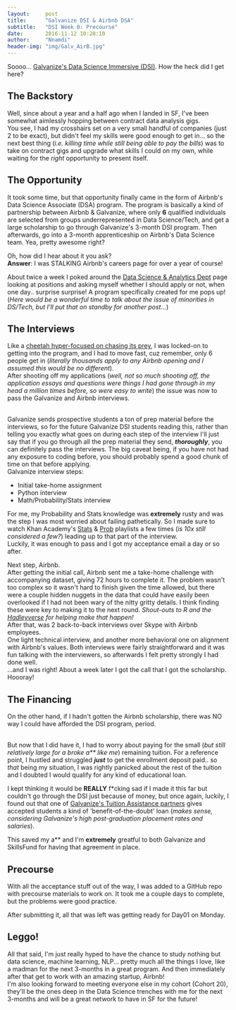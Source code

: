 ```yaml
---
layout:     post
title:      "Galvanize DSI & Airbnb DSA"
subtitle:   "DSI Week 0: Precourse"
date:       2016-11-12 10:28:10
author:     "Nnamdi"
header-img: "img/Galv_AirB.jpg"
---
```


Soooo... [Galvanize's Data Science Immersive (DSI)](http://www.galvanize.com/courses/data-science). How the heck did I get here?

## The Backstory
Well, since about a year and a half ago when I landed in SF, I've been somewhat aimlessly hopping between contract data analysis gigs.
<br>You see, I had my crosshairs set on a very small handful of companies (just 2 to be exact), but didn't feel my skills were good enough to get in... so the next best thing (_i.e. killing time while still being able to pay the bills_) was to take on contract gigs and upgrade what skills I could on my own, while waiting for the _right_ opportunity to present itself.

## The Opportunity
It took some time, but that opportunity finally came in the form of Airbnb's Data Science Associate (DSA) program. The program is basically a kind of partnership between Airbnb & Galvanize, where only **6** qualified individuals are selected from groups underrepresented in Data Science/Tech, and get a large scholarship to go through Galvanize's 3-month DSI program. Then afterwards, go into a 3-month apprenticeship on Airbnb's Data Science team. Yea, pretty awesome right?

Oh, how did I hear about it you ask?
<br>**Answer**: I was STALKING Airbnb's careers page for over a year of course!

About twice a week I poked around the [Data Science & Analytics Dept](https://www.airbnb.co.in/careers/departments/data-science-analytics) page looking at positions and asking myself whether I should apply or not, when one day.. surprise surprise! A program specifically created for me pops up! (_Here would be a wonderful time to talk about the issue of minorities in DS/Tech, but I'll put that on standby for another post..._)

## The Interviews
Like a [cheetah hyper-focused on chasing its prey](https://www.youtube.com/watch?v=NuyeVN7PuTM), I was locked-on to getting into the program, and I had to move fast, cuz remember, only 6 people get in (_literally thousands apply to any Airbnb opening and I assumed this would be no different_). 
<br>After shooting off my applications (_well, not so much shooting off, the application essays and questions were things I had gone through in my head a million times before, so were easy to write_) the issue was now to pass the Galvanize and Airbnb interviews.

<br>Galvanize sends prospective students a ton of prep material before the interviews, so for the future Galvanize DSI students reading this, rather than telling you exactly what goes on during each step of the interview I'll just say that if you go through all the prep material they send, **_thoroughly_**, you can definitely pass the interviews. The big caveat being, if you have not had any exposure to coding before, you should probably spend a good chunk of time on that before applying.
<br>Galvanize interview steps:
<ul>
<li>Initial take-home assignment</li>
<li>Python interview</li>
<li>Math/Probability/Stats interview</li>
</ul>

For me, my Probability and Stats knowledge was **extremely** rusty and was the step I was most worried about failing pathetically. So I made sure to watch Khan Academy's [Stats](https://www.youtube.com/watch?v=uhxtUt_-GyM&list=PL1328115D3D8A2566) & [Prob](https://www.youtube.com/watch?v=uzkc-qNVoOk&list=PLC58778F28211FA19) playlists a few times (_is 10x still considered a few?_) leading up to that part of the interview. 
<br>Luckily, it was enough to pass and I got my acceptance email a day or so after.

Next step, Airbnb.
<br>After getting the initial call, Airbnb sent me a take-home challenge with accompanying dataset, giving 72 hours to complete it. The problem wasn't too complex so it wasn't hard to finish given the time allowed, but there were a couple hidden nuggets in the data that could have easily been overlooked if I had not been wary of the nitty gritty details. I think finding these were key to making it to the next round. _Shout-outs to R and the [Hadleyverse](http://blog.revolutionanalytics.com/2015/03/hadleyverse.html) for helping make that happen!_
<br>After that, was 2 back-to-back interviews over Skype with Airbnb employees. 
<br>One light technical interview, and another more behavioral one on alignment with Airbnb's values. Both interviews were fairly straightforward and it was fun talking with the interviewers, so afterwards I felt pretty strongly I had done well.
<br> ...and I was right! About a week later I got the call that I got the scholarship.
<br>Hoooray!

## The Financing
On the other hand, if I hadn't gotten the Airbnb scholarship, there was NO way I could have afforded the DSI program, period.

<br>But now that I did have it, I had to worry about paying for the small (_but still relatively large for a broke a** like me_) remaining tuition. For a reference point, I hustled and struggled **_just_** to get the enrollment deposit paid.. so _that_ being my situation, I was rightly panicked about the rest of the tuition and I doubted I would qualify for any kind of educational loan.

I kept thinking it would be **REALLY** f*cking sad if I made it this far but couldn't go through the DSI just because of money, but once again, luckily, I found out that one of [Galvanize's Tuition Assistance partners](www.galvanize.com/scholarships) gives accepted students a kind of 'benefit-of-the-doubt' loan (_makes sense, considering Galvanize's high post-graduation placement rates and salaries_). 

This saved my a** and I'm **extremely** greatful to both Galvanize and SkillsFund for having that agreement in place.

## Precourse
With all the acceptance stuff out of the way, I was added to a GitHub repo with precourse materials to work on. It took me a couple days to complete, but the problems were good practice.

After submitting it, all that was left was getting ready for Day01 on Monday.

## Leggo!
All that said, I'm just really hyped to have the chance to study nothing but data science, machine learning, NLP... pretty much all the things I love, like a madman for the next 3-months in a great program. And then immediately after that get to work with an amazing startup, Airbnb!
<br>I'm also looking forward to meeting everyone else in my cohort (Cohort 20), they'll be the ones deep in the Data Science trenches with me for the next 3-months and will be a great network to have in SF for the future!
